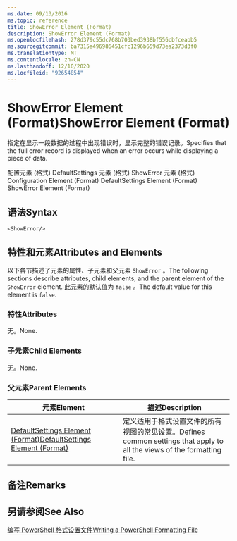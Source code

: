 ```yaml
---
ms.date: 09/13/2016
ms.topic: reference
title: ShowError Element (Format)
description: ShowError Element (Format)
ms.openlocfilehash: 278d379c55dc768b703bed3938bf556cbfceabb5
ms.sourcegitcommit: ba7315a496986451cfc1296b659d73ea2373d3f0
ms.translationtype: MT
ms.contentlocale: zh-CN
ms.lasthandoff: 12/10/2020
ms.locfileid: "92654854"
---
```

# <a name="showerror-element-format"></a><span data-ttu-id="f93f6-103">ShowError Element (Format)</span><span class="sxs-lookup"><span data-stu-id="f93f6-103">ShowError Element (Format)</span></span>

<span data-ttu-id="f93f6-104">指定在显示一段数据的过程中出现错误时，显示完整的错误记录。</span><span class="sxs-lookup"><span data-stu-id="f93f6-104">Specifies that the full error record is displayed when an error occurs while displaying a piece of data.</span></span>

<span data-ttu-id="f93f6-105">配置元素 (格式) DefaultSettings 元素 (格式) ShowError 元素 (格式) </span><span class="sxs-lookup"><span data-stu-id="f93f6-105">Configuration Element (Format) DefaultSettings Element (Format) ShowError Element (Format)</span></span>

## <a name="syntax"></a><span data-ttu-id="f93f6-106">语法</span><span class="sxs-lookup"><span data-stu-id="f93f6-106">Syntax</span></span>

```scr
<ShowError/>
```

## <a name="attributes-and-elements"></a><span data-ttu-id="f93f6-107">特性和元素</span><span class="sxs-lookup"><span data-stu-id="f93f6-107">Attributes and Elements</span></span>

<span data-ttu-id="f93f6-108">以下各节描述了元素的属性、子元素和父元素 `ShowError` 。</span><span class="sxs-lookup"><span data-stu-id="f93f6-108">The following sections describe attributes, child elements, and the parent element of the `ShowError` element.</span></span> <span data-ttu-id="f93f6-109">此元素的默认值为 `false` 。</span><span class="sxs-lookup"><span data-stu-id="f93f6-109">The default value for this element is `false`.</span></span>

### <a name="attributes"></a><span data-ttu-id="f93f6-110">特性</span><span class="sxs-lookup"><span data-stu-id="f93f6-110">Attributes</span></span>

<span data-ttu-id="f93f6-111">无。</span><span class="sxs-lookup"><span data-stu-id="f93f6-111">None.</span></span>

### <a name="child-elements"></a><span data-ttu-id="f93f6-112">子元素</span><span class="sxs-lookup"><span data-stu-id="f93f6-112">Child Elements</span></span>

<span data-ttu-id="f93f6-113">无。</span><span class="sxs-lookup"><span data-stu-id="f93f6-113">None.</span></span>

### <a name="parent-elements"></a><span data-ttu-id="f93f6-114">父元素</span><span class="sxs-lookup"><span data-stu-id="f93f6-114">Parent Elements</span></span>

|<span data-ttu-id="f93f6-115">元素</span><span class="sxs-lookup"><span data-stu-id="f93f6-115">Element</span></span>|<span data-ttu-id="f93f6-116">描述</span><span class="sxs-lookup"><span data-stu-id="f93f6-116">Description</span></span>|
|-------------|-----------------|
|[<span data-ttu-id="f93f6-117">DefaultSettings Element (Format)</span><span class="sxs-lookup"><span data-stu-id="f93f6-117">DefaultSettings Element (Format)</span></span>](./defaultsettings-element-format.md)|<span data-ttu-id="f93f6-118">定义适用于格式设置文件的所有视图的常见设置。</span><span class="sxs-lookup"><span data-stu-id="f93f6-118">Defines common settings that apply to all the views of the formatting file.</span></span>|

## <a name="remarks"></a><span data-ttu-id="f93f6-119">备注</span><span class="sxs-lookup"><span data-stu-id="f93f6-119">Remarks</span></span>

## <a name="see-also"></a><span data-ttu-id="f93f6-120">另请参阅</span><span class="sxs-lookup"><span data-stu-id="f93f6-120">See Also</span></span>

[<span data-ttu-id="f93f6-121">编写 PowerShell 格式设置文件</span><span class="sxs-lookup"><span data-stu-id="f93f6-121">Writing a PowerShell Formatting File</span></span>](./writing-a-powershell-formatting-file.md)
